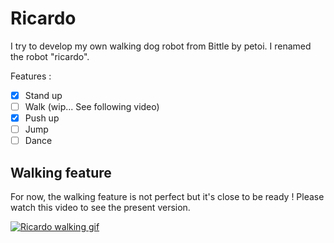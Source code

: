 # Ricardo

I try to develop my own walking dog robot from Bittle by petoi. I renamed the robot "ricardo".

Features :


- [x] Stand up
- [ ] Walk (wip... See following video)
- [x] Push up
- [ ] Jump
- [ ] Dance

## Walking feature
For now, the walking feature is not perfect but it's close to be ready !
Please watch this video to see the present version.

[![Ricardo walking gif](doc/ricardoWalking.gif)](doc/ricardoWalking.gif)

